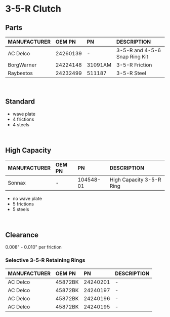 # 3-5-R Clutch

## Parts

| MANUFACTURER | OEM PN | PN | DESCRIPTION |
| :- | :- | :- | :- |
| AC Delco | 24260139 | - | 3-5-R and 4-5-6 Snap Ring Kit |
| BorgWarner | 24224148 | 31091AM | 3-5-R Friction |
| Raybestos | 24232499 | 511187 | 3-5-R Steel |

&nbsp;

## Standard
- wave plate
- 4 frictions
- 4 steels

&nbsp;

## High Capacity

| MANUFACTURER | OEM PN | PN | DESCRIPTION |
| :- | :- | :- | :- |
| Sonnax | - | 104548-01 | High Capacity 3-5-R Ring |

- no wave plate
- 5 frictions
- 5 steels

&nbsp;

## Clearance

0.008" - 0.010" per friction

### Selective 3-5-R Retaining Rings

| MANUFACTURER | OEM PN | PN | DESCRIPTION |
| :- | :- | :- | :- |
| AC Delco | 45872BK | 24240201 | - | 0.137" - 0.141" |
| AC Delco | 45872BK | 24240197 | - | 0.137" - 0.141" |
| AC Delco | 45872BK | 24240196 | - | 0.137" - 0.141" |
| AC Delco | 45872BK | 24240195 | - | 0.137" - 0.141" |
